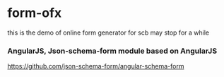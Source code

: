 # form-ofx
this is the demo of online form generator for scb
may stop for a while

### AngularJS, Json-schema-form module based on AngularJS
https://github.com/json-schema-form/angular-schema-form
